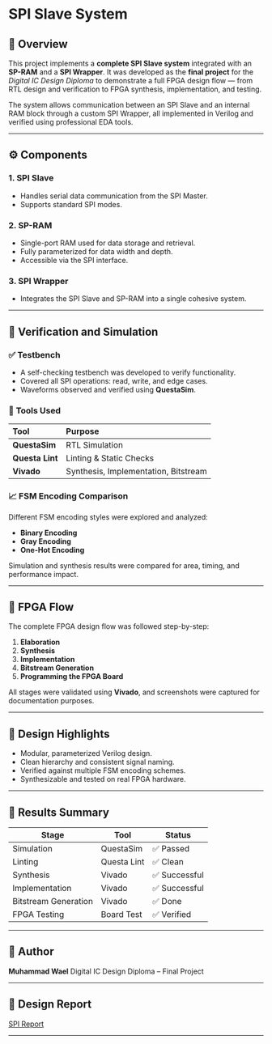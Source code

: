 # SPI Slave System

## 🧩 Overview

This project implements a **complete SPI Slave system** integrated with an **SP-RAM** and a **SPI Wrapper**.
It was developed as the **final project** for the *Digital IC Design Diploma* to demonstrate a full FPGA design flow — from RTL design and verification to FPGA synthesis, implementation, and testing.

The system allows communication between an SPI Slave and an internal RAM block through a custom SPI Wrapper, all implemented in Verilog and verified using professional EDA tools.

---

## ⚙️ Components

### 1. **SPI Slave**

- Handles serial data communication from the SPI Master.
- Supports standard SPI modes.

### 2. **SP-RAM**

- Single-port RAM used for data storage and retrieval.
- Fully parameterized for data width and depth.
- Accessible via the SPI interface.

### 3. **SPI Wrapper**

- Integrates the SPI Slave and SP-RAM into a single cohesive system.

---

## 🧪 Verification and Simulation

### ✅ **Testbench**

- A self-checking testbench was developed to verify functionality.
- Covered all SPI operations: read, write, and edge cases.
- Waveforms observed and verified using **QuestaSim**.

### 🧰 **Tools Used**

| Tool                  | Purpose                              |
| :-------------------- | :----------------------------------- |
| **QuestaSim**   | RTL Simulation                       |
| **Questa Lint** | Linting & Static Checks              |
| **Vivado**      | Synthesis, Implementation, Bitstream |

### 📈 **FSM Encoding Comparison**

Different FSM encoding styles were explored and analyzed:

- **Binary Encoding**
- **Gray Encoding**
- **One-Hot Encoding**

Simulation and synthesis results were compared for area, timing, and performance impact.

---

## 🔧 FPGA Flow

The complete FPGA design flow was followed step-by-step:

1. **Elaboration**
2. **Synthesis**
3. **Implementation**
4. **Bitstream Generation**
5. **Programming the FPGA Board**

All stages were validated using **Vivado**, and screenshots were captured for documentation purposes.

---

## 🧠 Design Highlights

- Modular, parameterized Verilog design.
- Clean hierarchy and consistent signal naming.
- Verified against multiple FSM encoding schemes.
- Synthesizable and tested on real FPGA hardware.

---

## 🧾 Results Summary

| Stage                | Tool        | Status        |
| -------------------- | ----------- | ------------- |
| Simulation           | QuestaSim   | ✅ Passed     |
| Linting              | Questa Lint | ✅ Clean      |
| Synthesis            | Vivado      | ✅ Successful |
| Implementation       | Vivado      | ✅ Successful |
| Bitstream Generation | Vivado      | ✅ Done       |
| FPGA Testing         | Board Test  | ✅ Verified   |

---

## 👤 Author

**Muhammad Wael**
Digital IC Design Diploma – Final Project

---

## 🧾 Design Report

[SPI Report](Design/SPI_Report.pdf)

---
